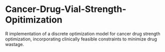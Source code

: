 # Cancer-Drug-Vial-Strength-Opitimization
R implementation of a discrete optimization model for cancer drug strength optimization, incorporating clinically feasible constraints to minimize drug wastage.
